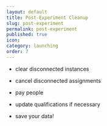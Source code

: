 ```yaml
---
layout: default
title: Post-Experiment Cleanup
slug: post-experiment
permalink: post-experiment
published: true
icon:
category: launching
order: 7
---
```


- clear disconnected instances
- cancel disconnected assignments
- pay people
- update qualifications if necessary

- save your data!
